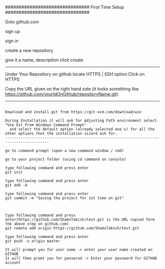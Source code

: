 
############################### First Time Setup ###############################

Goto github.com

sign up 

sign in

create a new repository

give it a name, description click create

------------------------------------------------------------------------------

Under Your Repository on github locate HTTPS | SSH option 
Click on HTTPS 

Copy the URL given on the right hand side (it looks something like https://github.com/yourIdOnGithub/repositoryName.git)




_______________________________________________________________________________

~~~~~~~~~~~~~~~~~~~~~~~~~~~~~~~~~~~~ On Your Machine ~~~~~~~~~~~~~~~~~~~~~~~~~~~~~~~~~~~~

Download and install git from https://git-scm.com/download/win

During Installation it will ask for Adjusting Path environment select "Use Git From Windows Command Prompt"
  and select the default option (already selected one's) for all the other options that the installation vizard ask for.
------------------------------------------------------------------------------------------

go to command prompt (open a new command window / cmd)

go to your project folder (using cd command on console)

type following command and press enter
git init

type following command and press enter
git add -A

type following command and press enter
git commit -m "Saving the project for 1st time on git"



type following command and press enter(https://github.com/ShamsTabish/test.git is the URL copied form the above step on github.com) 
git remote add origin https://github.com/ShamsTabish/test.git

type following command and press enter
git push -u origin master

It will prompt you for user name -> enter your user name created on GITHUB
It will then promt you for passwrod -> Enter your password for GITHUB account




